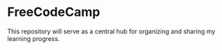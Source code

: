 # FreeCodeCamp
This repository will serve as a central hub for organizing and sharing my learning progress.
